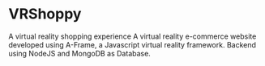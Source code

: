# VRShoppy
A virtual reality shopping experience
A virtual reality e-commerce website developed using A-Frame, a
Javascript virtual reality framework. Backend using NodeJS and
MongoDB as Database.
